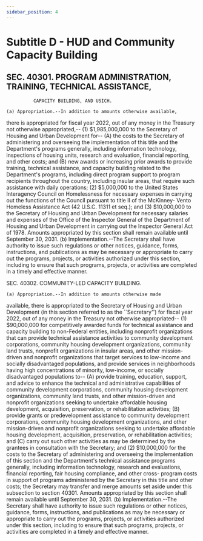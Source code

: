 ```yaml
---
sidebar_position: 4
---
```


# Subtitle D - HUD and Community Capacity Building

## SEC. 40301. PROGRAM ADMINISTRATION, TRAINING, TECHNICAL ASSISTANCE, 
              CAPACITY BUILDING, AND USICH.

    (a) Appropriation.--In addition to amounts otherwise available, 
there is appropriated for fiscal year 2022, out of any money in the 
Treasury not otherwise appropriated,--
            (1) $1,985,000,000 to the Secretary of Housing and Urban 
        Development for--
                    (A) the costs to the Secretary of administering and 
                overseeing the implementation of this title and the 
                Department's programs generally, including information 
                technology, inspections of housing units, research and 
                evaluation, financial reporting, and other costs; and
                    (B) new awards or increasing prior awards to 
                provide training, technical assistance, and capacity 
                building related to the Department's programs, 
                including direct program support to program recipients 
                throughout the country, including insular areas, that 
                require such assistance with daily operations;
            (2) $5,000,000 to the United States Interagency Council on 
        Homelessness for necessary expenses in carrying out the 
        functions of the Council pursuant to title II of the McKinney-
        Vento Homeless Assistance Act (42 U.S.C. 11311 et seq.); and
            (3) $10,000,000 to the Secretary of Housing and Urban 
        Development for necessary salaries and expenses of the Office 
        of the Inspector General of the Department of Housing and Urban 
        Development in carrying out the Inspector General Act of 1978.
Amounts appropriated by this section shall remain available until 
September 30, 2031.
    (b) Implementation.--The Secretary shall have authority to issue 
such regulations or other notices, guidance, forms, instructions, and 
publications as may be necessary or appropriate to carry out the 
programs, projects, or activities authorized under this section, 
including to ensure that such programs, projects, or activities are 
completed in a timely and effective manner.

SEC. 40302. COMMUNITY-LED CAPACITY BUILDING.

    (a) Appropriation.--In addition to amounts otherwise made 
available, there is appropriated to the Secretary of Housing and Urban 
Development (in this section referred to as the ``Secretary'') for 
fiscal year 2022, out of any money in the Treasury not otherwise 
appropriated--
            (1) $90,000,000 for competitively awarded funds for 
        technical assistance and capacity building to non-Federal 
        entities, including nonprofit organizations that can provide 
        technical assistance activities to community development 
        corporations, community housing development organizations, 
        community land trusts, nonprofit organizations in insular 
        areas, and other mission-driven and nonprofit organizations 
        that target services to low-income and socially disadvantaged 
        populations, and provide services in neighborhoods having high 
        concentrations of minority, low-income, or socially 
        disadvantaged populations to--
                    (A) provide training, education, support, and 
                advice to enhance the technical and administrative 
                capabilities of community development corporations, 
                community housing development organizations, community 
                land trusts, and other mission-driven and nonprofit 
                organizations seeking to undertake affordable housing 
                development, acquisition, preservation, or 
                rehabilitation activities;
                    (B) provide grants or predevelopment assistance to 
                community development corporations, community housing 
                development organizations, and other mission-driven and 
                nonprofit organizations seeking to undertake affordable 
                housing development, acquisition, preservation, or 
                rehabilitation activities; and
                    (C) carry out such other activities as may be 
                determined by the grantees in consultation with the 
                Secretary; and
            (2) $10,000,000 for the costs to the Secretary of 
        administering and overseeing the implementation of this section 
        and the Department's technical assistance programs generally, 
        including information technology, research and evaluations, 
        financial reporting, fair housing compliance, and other cross-
        program costs in support of programs administered by the 
        Secretary in this title and other costs; the Secretary may 
        transfer and merge amounts set aside under this subsection to 
        section 40301.
Amounts appropriated by this section shall remain available until 
September 30, 2031.
    (b) Implementation.--The Secretary shall have authority to issue 
such regulations or other notices, guidance, forms, instructions, and 
publications as may be necessary or appropriate to carry out the 
programs, projects, or activities authorized under this section, 
including to ensure that such programs, projects, or activities are 
completed in a timely and effective manner.
